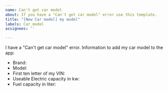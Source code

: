 ```yaml
---
name: Can't get car model
about: If you have a "Can't get car model" error use this template.
title: "[New Car model] my model"
labels: Car_model
assignees: ''

---
```

 <!--- please look at https://github.com/flobz/psa_car_controller/blob/master/FAQ.md before create an issue -->
I have a "Can't get car model" error.
Information to add my car model to the app:
- Brand:
- Model:
- First ten letter of my VIN:  
- Useable Electric capacity in kw: <!--- look at https://ev-database.org/cheatsheet/useable-battery-capacity-electric-car -->
- Fuel capacity in liter:
